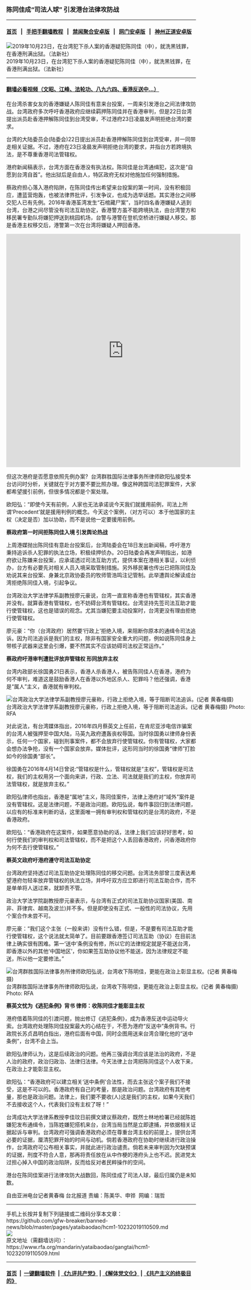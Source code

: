 ### 陈同佳成“司法人球”    引发港台法律攻防战
------------------------

#### [首页](https://github.com/gfw-breaker/banned-news/blob/master/README.md) &nbsp;&nbsp;|&nbsp;&nbsp; [手把手翻墙教程](https://github.com/gfw-breaker/guides/wiki) &nbsp;&nbsp;|&nbsp;&nbsp; [禁闻聚合安卓版](https://github.com/gfw-breaker/bn-android) &nbsp;&nbsp;|&nbsp;&nbsp; [网门安卓版](https://github.com/oGate2/oGate) &nbsp;&nbsp;|&nbsp;&nbsp; [神州正道安卓版](https://github.com/SzzdOgate/update) 



<div id="headerimg">
 <img alt="2019年10月23日，在台湾犯下杀人案的香港疑犯陈同佳（中），就洗黑钱罪，在香港刑满出狱。（法新社）" src="https://www.rfa.org/mandarin/yataibaodao/gangtai/hcm1-10232019110509.html/000_1LN6VC.jpg/@@images/71a1f8f5-b9af-4e1f-95c0-a13aef7a16a4.jpeg" title="2019年10月23日，在台湾犯下杀人案的香港疑犯陈同佳（中），就洗黑钱罪，在香港刑满出狱。（法新社）"/>
 <div id="headerimgcontents">
  <div id="headerimgcaption">
   <span>
    2019年10月23日，在台湾犯下杀人案的香港疑犯陈同佳（中），就洗黑钱罪，在香港刑满出狱。（法新社）
   </span>
   <!-- zoomattribute -->
  </div>
  <!-- headerimgcaption -->
 </div>
 <!-- headerimagecontents -->
</div>

<hr/>


#### [翻墙必看视频（文昭、江峰、法轮功、八九六四、香港反送中...）](https://github.com/gfw-breaker/banned-news/blob/master/pages/links.md)

<div id="storytext">
 <div>
  <div class="slot_header">
  </div>
 </div>
 <p>
 </p>
 <p>
  在台湾杀害女友的香港嫌疑人陈同佳有意来台投案，一周来引发港台之间法律攻防战。台湾政府多次呼吁香港政府应继续羁押陈同佳并在香港审判，但是22日台湾提出派员赴香港押解陈同佳到台湾受审，不过港府23日凌晨发声明拒绝台湾的要求。
 </p>
 <p>
  台湾的大陆委员会(陆委会)22日提出派员赴香港押解陈同佳到台湾受审，并一同带走相关证据。不过，港府在23日凌晨发声明拒绝台湾的要求，并指台方若跨境执法，是不尊重香港司法管辖权。
 </p>
 <p>
 </p>
 <p>
 </p>
 <p>
  港府新闻稿表示，台湾方面在香港没有执法权。陈同佳是台湾通缉犯，这次是“自愿到台湾自首”。他出狱后是自由人，特区政府无权对他施加任何强制措施。
 </p>
 <p>
  蔡政府担心落入港府陷阱，在陈同佳传出希望来台投案的第一时间，没有积极回应，遭蓝营炮轰，也被法律界批评，引发争议，也成为选举话题。其实港台之间移交犯人已有先例。2016年香港荃湾发生“石棺藏尸案”，当时四名香港嫌疑人逃到台湾，台港之间尽管没有司法互助协定，香港警方虽不能跨境执法，由台湾警方和移民署专勤队将嫌犯押送到桃园机场，台警与港警在登机空桥进行嫌疑人移交。那是香港主权移交后，港警第一次在台湾将嫌疑人押回香港。
 </p>
 <p>
 </p>
 <p>
  <iframe frameborder="0" height="620" scrolling="no" src="https://www.facebook.com/plugins/video.php?href=https%3A%2F%2Fwww.facebook.com%2FRFAChinese%2Fvideos%2F444939122834317%2F&amp;show_text=0&amp;width=622" width="622">
  </iframe>
 </p>
 <p>
 </p>
 <p>
  但这次港府是否愿意依照先例办案?  台湾群胜国际法律事务所律师欧阳弘接受本台访问时分析，关键就在于对方要不要比照办理。像这种跨国司法犯罪案件，大家都希望援引前例，但很多情况都是个案处理。
 </p>
 <p>
  欧阳弘：“即使今天有前例，人家也无法承诺说今天我们就援用前例，司法上所谓‘Precedent’就是援用判例的概念。今天这个案例，（对方可以）本于他国家的主权（决定是否）加以协助，而不是说他一定要援用前例。
 </p>
 <p>
  <b>
   蔡政府第一时间拒陈同佳入境
  </b>
  <b>
  </b>
  <b>
   引发舆论热战
  </b>
  <b>
  </b>
 </p>
 <p>
  上周港媒抛出陈同佳有意赴台投案后，台湾陆委会在18日发出新闻稿，呼吁港方秉持追诉杀人犯罪的执法立场，积极续押侦办。20日陆委会再发声明指出，如港府欲让陈嫌来台投案，应承诺透过司法互助方式，提供本案在港相关事证，以利侦办，台方有必要先对相关人员入境采取管制措施。另外移民署也传出已把陈同佳及劝说其来台投案、身兼北京政协委员的牧师管浩鸣注记管制。此举遭舆论解读成台湾拒绝陈同佳入境，引起争议。
 </p>
 <p>
  台湾政治大学法律学系副教授廖元豪说，台湾一直宣称香港也有管辖权，其实香港并没有。就算香港有管辖权，也不妨碍台湾有管辖权。台湾坚持先签司法互助才能行使管辖权，这也是错误的观念。尤其当嫌犯要主动投案时，台湾更没有理由拒绝行使管辖权。
 </p>
 <p>
  廖元豪：“你（台湾政府）居然要‘行政上’拒绝入境，来阻断你原本的通缉令司法追诉。因为司法追诉是我们的主权，除非有国家安全重大的问题，例如说陈同佳身上带核子武器来这里会引爆，要不然其实不应该妨碍司法权正常运作。”
 </p>
 <p>
  <b>
   蔡政府吁港审判遭批评放弃管辖权
  </b>
  <b>
  </b>
  <b>
   形同放弃主权
  </b>
  <b>
  </b>
 </p>
 <p>
  台湾内政部长徐国勇21日表示，香港人杀香港人，被告陈同佳人在香港，港府为何不审判，难道这是鼓励香港人在香港以外地区杀人、犯罪吗？他还强调，香港是“属人”主义，香港就有审判权。
 </p>
 <p>
 </p>
 <p>
  <div class="image-inline captioned" style="width:640px;">
   <div style="width:640px;">
    <img alt="台湾政治大学法律学系副教授廖元豪称，行政上拒绝入境，等于阻断司法追诉。(记者 黄春梅摄)" src="https://www.rfa.org/mandarin/yataibaodao/gangtai/hcm1-10232019110509.html/5ed651438c6a1023.jpeg" title="台湾政治大学法律学系副教授廖元豪称，行政上拒绝入境，等于阻断司法追诉。(记者 黄春梅摄)"/>
   </div>
   <div class="image-caption">
    <span style="width:640px;">
     台湾政治大学法律学系副教授廖元豪称，行政上拒绝入境，等于阻断司法追诉。(记者 黄春梅摄)
    </span>
    <span class="copyright">
     Photo: RFA
    </span>
   </div>
  </div>
 </p>
 <p>
  对此说法，有台湾媒体指出，2016年四月蔡英文上任前，在肯尼亚涉电信诈骗案的台湾人被强押至中国大陆，马英九政府遭轰丧权辱国。当时徐国勇以律师身份表示，任何一个国家，碰到刑事案件，都不会放弃行使管辖权。你有管辖权，大家都会想办法争抢，没有一个国家会放弃。媒体批评，这形同当时的徐国勇“律师”打脸如今的徐国勇“部长”。
 </p>
 <p>
  徐国勇在2016年4月14日曾说:“管辖权是什么，管辖权就是“主权”，管辖权是司法权，我们的主权用另一个面向来讲，行政、立法、司法就是我们的主权，你放弃司法管辖权，就是放弃主权。”
 </p>
 <p>
  欧阳弘律师也指出，香港是“属地”主义，陈同佳案件，法律上港府对“域外”案件是没有管辖权。这是法律问题，不是政治问题。欧阳弘说，每件事回归到法律问题，以应有的标准来判断的话，这里面唯一拥有审判权和管辖权的是台湾的政府，不是香港政府。
 </p>
 <p>
  欧阳弘：“香港政府在这案件，如果愿意协助的话，法律上我们应该好好思考，如何行使我们的审判权和司法管辖权，而不是把这个人丢回香港政府，问香港政府你为何不去行使管辖权。”
 </p>
 <p>
  <b>
   蔡英文政府吁港府遵守司法互助协定
  </b>
  <b>
  </b>
  <b>
  </b>
 </p>
 <p>
  台湾政府坚持透过司法互助协定处理陈同佳的移交问题。台湾法务部曾三度表达希望港府勿轻率放弃管辖权的执法立场，并呼吁双方应立即进行司法互助合作，而不是单单将人送过来，就卸责不管。
 </p>
 <p>
  政治大学法学院副教授廖元豪表示，与台湾有正式的司法互助协议国家(美国、南非、菲律宾、越南及波兰)并不多。但是即使没有正式、一般性的司法协议，先用个案合作未尝不可。
 </p>
 <p>
  廖元豪：“我们这个主张（一般来讲）没有什么错，但是，不是要有司法互助才能行使管辖权，这个说法就太简单了。目前要跟香港签订司法互助（协议）在目前法律上确实很有困难。第一‘送中’条例没有修，所以它的法律规定就是不能送台湾，即香港以外的其他‘中国地区’，你如果签互助协议他不能送，因为法律规定不能送，所以他一定要修法。”
 </p>
 <p>
 </p>
 <p>
  <div class="image-inline captioned" style="width:630px;">
   <div style="width:630px;">
    <img alt="台湾群胜国际法律事务所律师欧阳弘说，台湾收下陈明佳，更能在政治上彰显主权。(记者 黄春梅摄)" src="https://www.rfa.org/mandarin/yataibaodao/gangtai/hcm1-10232019110509.html/6b50967d5f18.jpg" title="台湾群胜国际法律事务所律师欧阳弘说，台湾收下陈明佳，更能在政治上彰显主权。(记者 黄春梅摄)"/>
   </div>
   <div class="image-caption">
    <span style="width:630px;">
     台湾群胜国际法律事务所律师欧阳弘说，台湾收下陈明佳，更能在政治上彰显主权。(记者 黄春梅摄)
    </span>
    <span class="copyright">
     Photo: RFA
    </span>
   </div>
  </div>
 </p>
 <p>
  <b>
   蔡英文忧为《逃犯条例》背书
  </b>
  <b>
  </b>
  <b>
  </b>
  <b>
   律师：收陈同佳才能彰显主权
  </b>
  <b>
  </b>
 </p>
 <p>
  港府借着陈同佳的引渡问题，抛出修订《逃犯条例》，成为香港反送中运动导火索。台湾政府处理陈同佳投案最大的心结在于，不愿为港府“反送中”条例背书。行政院长苏贞昌明白指出，港府后面有中国，同时企图用送来台湾合理化他的“送中条例”，台湾不会上当。
 </p>
 <p>
  欧阳弘律师认为，这是后续政治的问题。他再三强调台湾应该是法治的政府，不是人治的政府，政治归政治、法律归法律。今天法律上台湾把陈同佳这个人收下来，在政治上才能彰显主权。
 </p>
 <p>
  欧阳弘：“香港政府可以建立相关‘送中条例’合法性，而去主张这个案子我们不接受，这是不可以的。香港政府有自己的考量，那是政治问题。台湾政府有其他考量，那也是政治问题。法律上，我们要不要收(人)这是我们的主权，如果今天我们不去接收这个人，代表我们没有主权了呀！”
 </p>
 <p>
  台湾成功大学法律系教授李佳玟日前撰文建议蔡政府，既然士林地检署已经就陈姓嫌犯发布通缉令，当陈姓嫌犯搭机来台，台湾当局当然是立即逮捕，并依据相关证据起诉与审判。台湾政府可强调香港政府必须在尊重台湾主权的前提上，提供台湾必要的证据，厘清犯罪开始的时间与动机。倘若香港政府在协助时继续进行政治操作，台湾政府可公布相关事实，并就此进行政治谴责。倘若未来审判因为欠缺预谋的证据，刑度不符合人意，那再将责任放在从中作梗的港府头上也不迟。民进党太过担心掉入中国的政治陷阱，反而给反对者民粹操作的空间。
 </p>
 <p>
  港台在陈同佳案进行法律攻防大战数回，陈同佳成了司法人球，最后归属仍是未知数。
 </p>
 <p>
 </p>
 <p>
  自由亚洲电台记者黄春梅 台北报道 责编：陈美华、申铧  网编：瑞哲
 </p>
</div>

<hr/>
手机上长按并复制下列链接或二维码分享本文章：<br/>
https://github.com/gfw-breaker/banned-news/blob/master/pages/yataibaodao/hcm1-10232019110509.md <br/>
<a href='https://github.com/gfw-breaker/banned-news/blob/master/pages/yataibaodao/hcm1-10232019110509.md'><img src='https://github.com/gfw-breaker/banned-news/blob/master/pages/yataibaodao/hcm1-10232019110509.md.png'/></a> <br/>
原文地址（需翻墙访问）：https://www.rfa.org/mandarin/yataibaodao/gangtai/hcm1-10232019110509.html


------------------------
#### [首页](https://github.com/gfw-breaker/banned-news/blob/master/README.md) &nbsp;|&nbsp; [一键翻墙软件](https://github.com/gfw-breaker/nogfw/blob/master/README.md) &nbsp;| [《九评共产党》](https://github.com/gfw-breaker/9ping.md/blob/master/README.md#九评之一评共产党是什么) | [《解体党文化》](https://github.com/gfw-breaker/jtdwh.md/blob/master/README.md) | [《共产主义的终极目的》](https://github.com/gfw-breaker/gczydzjmd.md/blob/master/README.md)


<img src='http://gfw-breaker.win/banned-news/pages/yataibaodao/hcm1-10232019110509.md' width='0px' height='0px'/>